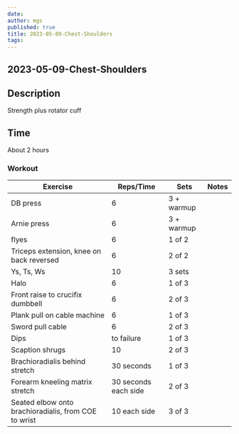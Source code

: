```yaml
---
date:
author: mgs
published: true
title: 2023-05-09-Chest-Shoulders
tags: 
---
```

## 2023-05-09-Chest-Shoulders
## Description
Strength plus rotator cuff
## Time
About 2 hours
### Workout
Exercise|Reps/Time|Sets|Notes
--|--|--|--|
DB press  | 6 | 3 + warmup  |   |  
Arnie press | 6 | 3 + warmup  |   |  
  flyes |  6 |  1 of 2 |   |  
 Triceps extension, knee on back reversed| 6 |  2 of 2 |   |
 Ys, Ts, Ws  | 10  |  3 sets|   |
 Halo |6 | 1 of 3 | |
  Front raise to crucifix dumbbell |6 | 2 of 3 | |
   Plank pull on cable machine | 6 |  1 of 3 |   |
   Sword pull cable | 6 |  2 of 3 |   |
Dips |  to failure |  1 of 3 |   |  
Scaption shrugs|10| 2 of 3||
 Brachioradialis behind stretch  | 30 seconds |  1 of 3 |   |
Forearm kneeling matrix stretch  | 30 seconds each side |  2 of 3|   |
Seated elbow onto brachioradialis, from COE to wrist | 10 each side |  3 of 3|   |
